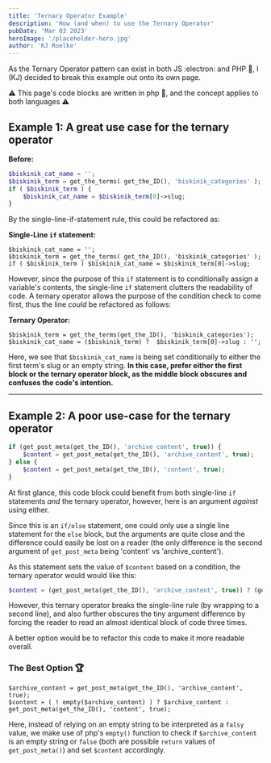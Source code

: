 ```yaml
---
title: 'Ternary Operator Example'
description: 'How (and when) to use the Ternary Operator'
pubDate: 'Mar 03 2023'
heroImage: '/placeholder-hero.jpg'
author: 'KJ Roelke'
---
```


As the Ternary Operator pattern can exist in both JS :electron: and PHP 🐘, I (KJ) decided to break this example out onto its own page.

⚠️ This page's code blocks are written in php 🐘, and the concept applies to both languages ⚠️

## Example 1: A great use case for the ternary operator

**Before:**

```php
$biskinik_cat_name = '';
$biskinik_term = get_the_terms( get_the_ID(), 'biskinik_categories' );
if ( $biskinik_term ) {
    $biskinik_cat_name = $biskinik_term[0]->slug;
}
```

By the single-line-if-statement rule, this could be refactored as:

**Single-Line `if` statement:**

```
$biskinik_cat_name = '';
$biskinik_term = get_the_terms( get_the_ID(), 'biskinik_categories' );
if ( $biskinik_term ) $biskinik_cat_name = $biskinik_term[0]->slug;
```

However, since the purpose of this `if` statement is to conditionally assign a variable's contents, the single-line `if` statement clutters the readability of code. A ternary operator allows the purpose of the condition check to come first, thus the line _could_ be refactored as follows:

**Ternary Operator:**

```
$biskinik_term = get_the_terms(get_the_ID(), 'biskinik_categories');
$biskinik_cat_name = ($biskinik_term) ?  $biskinik_term[0]->slug : '';
```

Here, we see that `$biskinik_cat_name` is being set conditionally to either the first term's slug or an empty string.
**In this case, prefer either the first block or the ternary operator block, as the middle block obscures and confuses the code's intention.**

---

## Example 2: A poor use-case for the ternary operator

```php
if (get_post_meta(get_the_ID(), 'archive_content', true)) {
    $content = get_post_meta(get_the_ID(), 'archive_content', true);
} else {
    $content = get_post_meta(get_the_ID(), 'content', true);
}
```

At first glance, this code block could benefit from both single-line `if` statements _and_ the ternary operator, however, here is an argument _against_ using either.

Since this is an `if/else` statement, one could only use a single line statement for the `else` block, but the arguments are quite close and the difference could easily be lost on a reader (the only difference is the second argument of `get_post_meta` being 'content' vs 'archive_content').

As this statement sets the value of `$content` based on a condition, the ternary operator would would like this:

```php
$content = (get_post_meta(get_the_ID(), 'archive_content', true)) ? (get_post_meta(get_the_ID(), 'archive_content', true)) : (get_post_meta(get_the_ID(), 'content', true));
```

However, this ternary operator breaks the single-line rule (by wrapping to a second line), and also further obscures the tiny argument difference by forcing the reader to read an almost identical block of code three times.

A better option would be to refactor this code to make it more readable overall.

### The Best Option 🏆

```
$archive_content = get_post_meta(get_the_ID(), 'archive_content', true);
$content = ( ! empty($archive_content) ) ? $archive_content : get_post_meta(get_the_ID(), 'content', true);
```

Here, instead of relying on an empty string to be interpreted as a `falsy` value, we make use of php's `empty()` function to check if `$archive_content` is an empty string or `false` (both are possible `return` values of `get_post_meta()`) and set `$content` accordingly.

